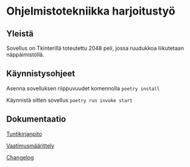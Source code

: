# Ohjelmistotekniikka harjoitustyö

## Yleistä

Sovellus on Tkinterillä toteutettu 2048 peli, jossa ruudukkoa liikutetaan näppäimistöllä.

## Käynnistysohjeet

Asenna sovelluksen riippuvuudet komennolla ```poetry install```

Käynnistä sitten sovellus ```poetry run invoke start```

## Dokumentaatio

<a href=https://github.com/kuroniil/ot-harjoitustyo/blob/e4a49e005cf803e3b924151f0fa00241810825b6/dokumentaatio/tuntikirjanpito.md>Tuntikirjanpito</a>

<a href=https://github.com/kuroniil/ot-harjoitustyo/blob/e4a49e005cf803e3b924151f0fa00241810825b6/dokumentaatio/vaatimusmaarittely.md>Vaatimusmäärittely</a>

<a href=https://github.com/kuroniil/ot-harjoitustyo/blob/1c23567a6b6b8d6d9f8a6d95a6c8ffd542645f73/dokumentaatio/changelog.md>Changelog</a>
